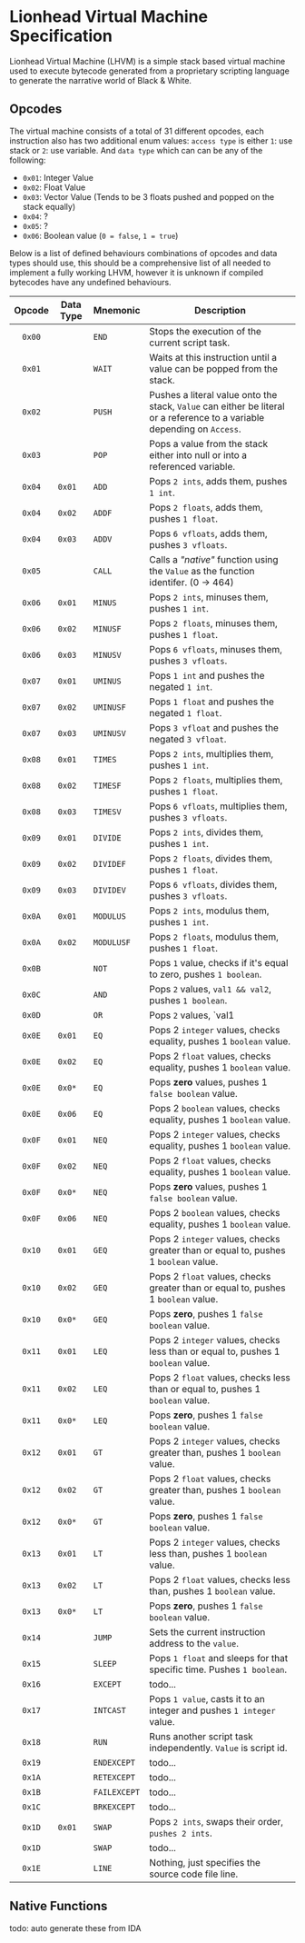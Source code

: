 # Lionhead Virtual Machine Specification

Lionhead Virtual Machine (LHVM) is a simple stack based virtual machine used
to execute bytecode generated from a proprietary scripting language to
generate the narrative world of Black & White.

## Opcodes

The virtual machine consists of a total of 31 different opcodes, each instruction also
has two additional enum values:  `access type` is either `1`: use stack or `2`: use variable.
And `data type` which can can be any of the following:
* `0x01`: Integer Value
* `0x02`: Float Value
* `0x03`: Vector Value (Tends to be 3 floats pushed and popped on the stack equally)
* `0x04`: ?
* `0x05`: ?
* `0x06`: Boolean value (`0 = false`, `1 = true`)

Below is a list of defined behaviours combinations of opcodes and data types should use,
this should be a comprehensive list of all needed to implement a fully working LHVM,
however it is unknown if compiled bytecodes have any undefined behaviours.

| Opcode | Data Type | Mnemonic     | Description                                                                                                              |
|:------:| --------- | ------------ | ------------------------------------------------------------------------------------------------------------------------ |
| `0x00` |           | `END`        | Stops the execution of the current script task.                                                                          |
| `0x01` |           | `WAIT`       | Waits at this instruction until a value can be popped from the stack.                                                    |
| `0x02` |           | `PUSH`       | Pushes a literal value onto the stack, `Value` can either be literal or a reference to a variable depending on `Access`. |
| `0x03` |           | `POP`        | Pops a value from the stack either into null or into a referenced variable.                                              |
| `0x04` |  `0x01`   | `ADD`        | Pops `2 ints`, adds them, pushes `1 int`.                                                                                |
| `0x04` |  `0x02`   | `ADDF`       | Pops `2 floats`, adds them, pushes `1 float`.                                                                            |
| `0x04` |  `0x03`   | `ADDV`       | Pops `6 vfloats`, adds them, pushes `3 vfloats`.                                                                         |
| `0x05` |           | `CALL`       | Calls a *"native"* function using the `Value` as the function identifer. (0 -> 464)                                      |
| `0x06` |  `0x01`   | `MINUS`      | Pops `2 ints`, minuses them, pushes `1 int`.                                                                             |
| `0x06` |  `0x02`   | `MINUSF`     | Pops `2 floats`, minuses them, pushes `1 float`.                                                                         |
| `0x06` |  `0x03`   | `MINUSV`     | Pops `6 vfloats`, minuses them, pushes `3 vfloats`.                                                                      |
| `0x07` |  `0x01`   | `UMINUS`     | Pops `1 int` and pushes the negated `1 int`.                                                                             |
| `0x07` |  `0x02`   | `UMINUSF`    | Pops `1 float` and pushes the negated `1 float`.                                                                         |
| `0x07` |  `0x03`   | `UMINUSV`    | Pops `3 vfloat` and pushes the negated `3 vfloat`.                                                                       |
| `0x08` |  `0x01`   | `TIMES`      | Pops `2 ints`, multiplies them, pushes `1 int`.                                                                          |
| `0x08` |  `0x02`   | `TIMESF`     | Pops `2 floats`, multiplies them, pushes `1 float`.                                                                      |
| `0x08` |  `0x03`   | `TIMESV`     | Pops `6 vfloats`, multiplies them, pushes `3 vfloats`.                                                                   |
| `0x09` |  `0x01`   | `DIVIDE`     | Pops `2 ints`, divides them, pushes `1 int`.                                                                             |
| `0x09` |  `0x02`   | `DIVIDEF`    | Pops `2 floats`, divides them, pushes `1 float`.                                                                         |
| `0x09` |  `0x03`   | `DIVIDEV`    | Pops `6 vfloats`, divides them, pushes `3 vfloats`.                                                                      |
| `0x0A` |  `0x01`   | `MODULUS`    | Pops `2 ints`, modulus them, pushes `1 int`.                                                                             |
| `0x0A` |  `0x02`   | `MODULUSF`   | Pops `2 floats`, modulus them, pushes `1 float`.                                                                         |
| `0x0B` |           | `NOT`        | Pops `1` value, checks if it's equal to zero, pushes `1 boolean`.
| `0x0C` |           | `AND`        | Pops `2` values, `val1 && val2`, pushes `1 boolean`.
| `0x0D` |           | `OR`         | Pops `2` values, `val1 || val2`, pushes `1 boolean`.
| `0x0E` |  `0x01`   | `EQ`         | Pops 2 `integer` values, checks equality, pushes 1 `boolean` value.
| `0x0E` |  `0x02`   | `EQ`         | Pops 2 `float` values, checks equality, pushes 1 `boolean` value.
| `0x0E` |  `0x0*`   | `EQ`         | Pops **zero** values, pushes 1 `false boolean` value.
| `0x0E` |  `0x06`   | `EQ`         | Pops 2 `boolean` values, checks equality, pushes 1 `boolean` value.
| `0x0F` |  `0x01`   | `NEQ`        | Pops 2 `integer` values, checks equality, pushes 1 `boolean` value.
| `0x0F` |  `0x02`   | `NEQ`        | Pops 2 `float` values, checks equality, pushes 1 `boolean` value.
| `0x0F` |  `0x0*`   | `NEQ`        | Pops **zero** values, pushes 1 `false boolean` value.
| `0x0F` |  `0x06`   | `NEQ`        | Pops 2 `boolean` values, checks equality, pushes 1 `boolean` value.
| `0x10` |  `0x01`   | `GEQ`        | Pops 2 `integer` values, checks greater than or equal to, pushes 1 `boolean` value.
| `0x10` |  `0x02`   | `GEQ`        | Pops 2 `float` values, checks greater than or equal to, pushes 1 `boolean` value.
| `0x10` |  `0x0*`   | `GEQ`        | Pops **zero**, pushes 1 `false boolean` value.
| `0x11` |  `0x01`   | `LEQ`        | Pops 2 `integer` values, checks less than or equal to, pushes 1 `boolean` value.
| `0x11` |  `0x02`   | `LEQ`        | Pops 2 `float` values, checks less than or equal to, pushes 1 `boolean` value.
| `0x11` |  `0x0*`   | `LEQ`        | Pops **zero**, pushes 1 `false boolean` value.
| `0x12` |  `0x01`   | `GT`         | Pops 2 `integer` values, checks greater than, pushes 1 `boolean` value.
| `0x12` |  `0x02`   | `GT`         | Pops 2 `float` values, checks greater than, pushes 1 `boolean` value.
| `0x12` |  `0x0*`   | `GT`         | Pops **zero**, pushes 1 `false boolean` value.
| `0x13` |  `0x01`   | `LT`         | Pops 2 `integer` values, checks less than, pushes 1 `boolean` value.
| `0x13` |  `0x02`   | `LT`         | Pops 2 `float` values, checks less than, pushes 1 `boolean` value.
| `0x13` |  `0x0*`   | `LT`         | Pops **zero**, pushes 1 `false boolean` value.
| `0x14` |           | `JUMP`       | Sets the current instruction address to the `value`.
| `0x15` |           | `SLEEP`      | Pops `1 float` and sleeps for that specific time. Pushes `1 boolean`.
| `0x16` |           | `EXCEPT`     | todo...
| `0x17` |           | `INTCAST`    | Pops `1 value`, casts it to an integer and pushes `1 integer` value.
| `0x18` |           | `RUN`        | Runs another script task independently. `Value` is script id.
| `0x19` |           | `ENDEXCEPT`  | todo...
| `0x1A` |           | `RETEXCEPT`  | todo...
| `0x1B` |           | `FAILEXCEPT` | todo...
| `0x1C` |           | `BRKEXCEPT`  | todo...
| `0x1D` |  `0x01`   | `SWAP`       | Pops `2 ints`, swaps their order, `pushes 2 ints`.
| `0x1D` |           | `SWAP`       | todo...
| `0x1E` |           | `LINE`       | Nothing, just specifies the source code file line.

## Native Functions

todo: auto generate these from IDA